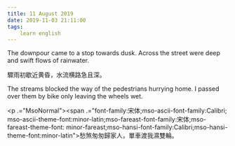 ```yaml
---
title: 11 August 2019
date: 2019-11-03 21:11:00
tags:
    learn english
---
```

<p .="MsoNormal"><span lang="EN-US">The downpour came to a stop towards dusk. Across
the street were deep and swift flows of rainwater. </span></p>

<p .="MsoNormal"><span .="font-family:&#x5B8B;&#x4F53;;mso-ascii-font-family:Calibri;
mso-ascii-theme-font:minor-latin;mso-fareast-font-family:&#x5B8B;&#x4F53;;mso-fareast-theme-font:
minor-fareast;mso-hansi-font-family:Calibri;mso-hansi-theme-font:minor-latin">&#x9A5F;&#x96E8;&#x521D;&#x6B47;&#x8FD1;&#x9EC4;&#x660F;&#xFF0C;&#x6C34;&#x6D41;&#x6A2A;&#x8DEF;&#x6025;&#x4E14;&#x6DF1;&#x3002;</span></p><p .="MsoNormal"><span lang="EN-US">The streams blocked the way of the
pedestrians hurrying home. I passed over them by bike only leaving the wheels
wet. </span></p><p .="MsoNormal"><span .="font-family:&#x5B8B;&#x4F53;;mso-ascii-font-family:Calibri;
mso-ascii-theme-font:minor-latin;mso-fareast-font-family:&#x5B8B;&#x4F53;;mso-fareast-theme-font:
minor-fareast;mso-hansi-font-family:Calibri;mso-hansi-theme-font:minor-latin">

</span></p><p .="MsoNormal"><span .="font-family:&#x5B8B;&#x4F53;;mso-ascii-font-family:Calibri;
mso-ascii-theme-font:minor-latin;mso-fareast-font-family:&#x5B8B;&#x4F53;;mso-fareast-theme-font:
minor-fareast;mso-hansi-font-family:Calibri;mso-hansi-theme-font:minor-latin">&#x6101;&#x715E;&#x5306;&#x5306;&#x6B78;&#x5BB6;&#x4EBA;&#xFF0C;&#x55AE;&#x8ECA;&#x6E21;&#x6211;&#x6FD5;&#x96D9;&#x8F2A;&#x3002;</span></p>